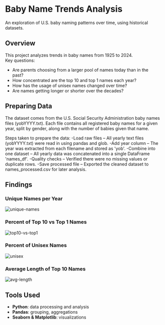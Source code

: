 # Baby Name Trends Analysis

An exploration of U.S. baby naming patterns over time, using historical datasets.  


## Overview
This project analyzes trends in baby names from 1925 to 2024.  
Key questions:
- Are parents choosing from a larger pool of names today than in the past?
- How concentrated are the top 10 and top 1 names each year?
- How has the usage of unisex names changed over time?
- Are names getting longer or shorter over the decades?

## Preparing Data
The dataset comes from the U.S. Social Security Administration baby names files (yobYYYY.txt).
Each file contains all registered baby names for a given year, split by gender, along with the number of babies given that name.

Steps taken to prepare the data:
-Load raw files – All yearly text files (yobYYYY.txt) were read in using pandas and glob.
-Add year column – The year was extracted from each filename and stored as 'yob'.
-Combine into one dataset – All yearly data was concatenated into a single DataFrame 'names_df'.
-Quality checks – Verified there were no missing values or duplicate rows.
-Save processed file – Exported the cleaned dataset to names_processed.csv for later analysis.

## Findings
### Unique Names per Year
![unique-names](plots/unique_names.png)

### Percent of Top 10 vs Top 1 Names
![top10-vs-top1](plots/top10_top1.png)

### Percent of Unisex Names
![unisex](plots/unisex.png)

### Average Length of Top 10 Names
![avg-length](plots/avg_length.png)

## Tools Used
- **Python**: data processing and analysis  
- **Pandas**: grouping, aggregations  
- **Seaborn & Matplotlib**: visualizations 

